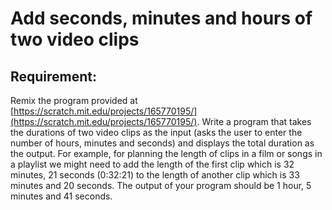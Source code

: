 # Add seconds, minutes and hours of two video clips

## Requirement:

Remix the program provided at [https://scratch.mit.edu/projects/165770195/](https://scratch.mit.edu/projects/165770195/).
Write a program that takes the durations of two video clips as the input (asks the user to enter the number of hours, minutes and seconds) and displays the total duration as the output.
For example, for planning the length of clips in a film or songs in a playlist we might need to add the length of the first clip which is 32 minutes, 21 seconds (0:32:21) to the length of another clip which is 33 minutes and 20 seconds.
The output of your program should be 1 hour, 5 minutes and 41 seconds.

